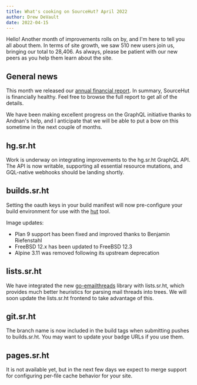 ```yaml
---
title: What's cooking on SourceHut? April 2022
author: Drew DeVault
date: 2022-04-15
---
```


Hello! Another month of improvements rolls on by, and I'm here to tell you all
about them. In terms of site growth, we saw 510 new users join us, bringing our
total to 28,406. As always, please be patient with our new peers as you help
them learn about the site.

## General news

This month we released our [annual financial report][0]. In summary, SourceHut
is financially healthy. Feel free to browse the full report to get all of the
details.

[0]: https://sourcehut.org/blog/2022-04-08-2021-financial-report/

We have been making excellent progress on the GraphQL initiative thanks to
Andnan's help, and I anticipate that we will be able to put a bow on this
sometime in the next couple of months.

## hg.sr.ht

Work is underway on integrating improvements to the hg.sr.ht GraphQL API. The
API is now writable, supporting all essential resource mutations, and GQL-native
webhooks should be landing shortly.

## builds.sr.ht

Setting the oauth keys in your build manifest will now pre-configure your build
environment for use with the [hut][1] tool.

[1]: https://sr.ht/~emersion/hut

Image updates:

- Plan 9 support has been fixed and improved thanks to Benjamin Riefenstahl
- FreeBSD 12.x has been updated to FreeBSD 12.3
- Alpine 3.11 was removed following its upstream deprecation

## lists.sr.ht

We have integrated the new [go-emailthreads][2] library with lists.sr.ht, which
provides much better heuristics for parsing mail threads into trees. We will
soon update the lists.sr.ht frontend to take advantage of this.

[2]: https://git.sr.ht/~emersion/go-emailthreads

## git.sr.ht

The branch name is now included in the build tags when submitting pushes to
builds.sr.ht. You may want to update your badge URLs if you use them.

## pages.sr.ht

It is not available yet, but in the next few days we expect to merge support for
configuring per-file cache behavior for your site.

